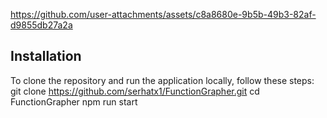 


https://github.com/user-attachments/assets/c8a8680e-9b5b-49b3-82af-d9855db27a2a


## Installation

To clone the repository and run the application locally, follow these steps:
   git clone https://github.com/serhatx1/FunctionGrapher.git
   cd FunctionGrapher
   npm run start
